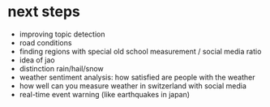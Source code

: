 
next steps
==========
- improving topic detection
- road conditions
- finding regions with special old school measurement / social media ratio
- idea of jao
- distinction rain/hail/snow
- weather sentiment analysis: how satisfied are people with the weather
- how well can you measure weather in switzerland with social media
- real-time event warning (like earthquakes in japan)